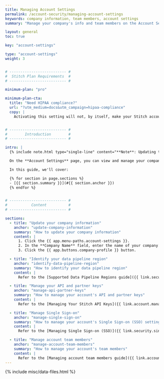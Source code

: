 ```yaml
---
title: Managing Account Settings
permalink: /account-security/managing-account-settings
keywords: company information, team members, account settings
summary: "Manage your company's info and team members on the Account Settings page."

layout: general
toc: true

key: "account-settings"

type: "account-settings"
weight: 3


# -------------------------- #
#  Stitch Plan Requirements  #
# -------------------------- #

minimum-plan: "pro"

minimum-plan-cta:
  title: "Need HIPAA compliance?"
  url: "?utm_medium=docs&utm_campaign=hipaa-compliance"
  copy: |
    Activating this setting will not, by itself, make your Stitch account HIPAA compliant. As part of a {{ site.data.stitch.subscription-plans.pro.name }} or {{ site.data.stitch.subscription-plans.pro-plus.name }} plan, Stitch can ensure PHI is handled in compliance with HIPAA. [Contact Stitch Sales for more info]({{ site.sales | append: page.minimum-plan-cta.url }}).


# -------------------------- #
#        Introduction        #
# -------------------------- #

intro: |
  {% include note.html type="single-line" content="**Note**: Updating the settings outlined in this guide will affect your entire Stitch account." %}

  On the **Account Settings** page, you can view and manage your company's info, data pipeline region, API and partner keys, and team members.

  In this guide, we'll cover:

  {% for section in page.sections %}
  - [{{ section.summary }}](#{{ section.anchor }})
  {% endfor %}


# -------------------------- #
#           Content          #
# -------------------------- #

sections:
  - title: "Update your company information"
    anchor: "update-company-information"
    summary: "How to update your company information"
    content: |
      1. Click the {{ app.menu-paths.account-settings }}.
      2. In the **Company Name** field, enter the name of your company.
      3. Click the {{ app.buttons.company-profile }} button.

  - title: "Identify your data pipeline region"
    anchor: "identify-data-pipeline-region"
    summary: "How to identify your data pipeline region"
    content: |
      Refer to the [Supported Data Pipeline Regions guide]({{ link.security.supported-operating-regions | prepend: site.baseurl }}) for more info.

  - title: "Manage your API and partner keys"
    anchor: "manage-api-partner-keys"
    summary: "How to manage your account's API and partner keys"
    content: |
      Refer to the [Managing Your Stitch API Keys]({{ link.account.manage-api-keys | prepend: site.baseurl }}) and [Managing Stitch Partner Account Access]({{ link.account.manage-partner-access | prepend: site.baseurl }}) guides for more info.

  - title: "Manage Single Sign-on"
    anchor: "manage-single-sign-on"
    summary: "How to manage your account's Single Sign-on (SSO) settings"
    content: |
      Refer to the [Managing Single Sign-on (SSO)]({{ link.security.single-sign-on | prepend: site.baseurl }}) guide for more info.

  - title: "Manage account team members"
    anchor: "manage-account-team-members"
    summary: "How to manage your account's team members"
    content: |
      Refer to the [Managing account team members guide]({{ link.account.team-members | prepend: site.baseurl }}) for info on managing the users in your Stitch account.
---
```

{% include misc/data-files.html %}